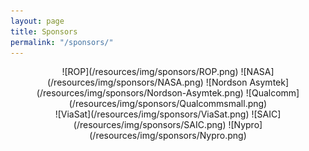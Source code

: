 ```yaml
---
layout: page
title: Sponsors
permalink: "/sponsors/"
---
```

<div style="text-align:center" markdown="1">
![ROP](/resources/img/sponsors/ROP.png)	
![NASA](/resources/img/sponsors/NASA.png)	
![Nordson Asymtek](/resources/img/sponsors/Nordson-Asymtek.png)	
![Qualcomm](/resources/img/sponsors/Qualcommsmall.png)
<br />
![ViaSat](/resources/img/sponsors/ViaSat.png)
![SAIC](/resources/img/sponsors/SAIC.png)
![Nypro](/resources/img/sponsors/Nypro.png)
</div>